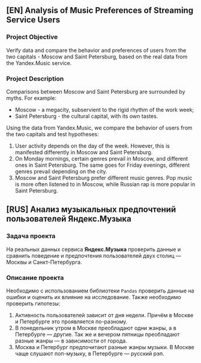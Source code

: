 ## [EN] Analysis of Music Preferences of Streaming Service Users

### Project Objective

Verify data and compare the behavior and preferences of users from the two capitals - Moscow and Saint Petersburg, based on the real data from the Yandex.Music service.

### Project Description

Comparisons between Moscow and Saint Petersburg are surrounded by myths. For example:

- Moscow - a megacity, subservient to the rigid rhythm of the work week;
- Saint Petersburg - the cultural capital, with its own tastes.
  
Using the data from Yandex.Music, we compare the behavior of users from the two capitals and test hypotheses:
1. User activity depends on the day of the week. However, this is manifested differently in Moscow and Saint Petersburg.
2. On Monday mornings, certain genres prevail in Moscow, and different ones in Saint Petersburg. The same goes for Friday evenings, different genres prevail depending on the city.
3. Moscow and Saint Petersburg prefer different music genres. Pop music is more often listened to in Moscow, while Russian rap is more popular in Saint Petersburg.

## [RUS] Анализ музыкальных предпочтений пользователей Яндекс.Музыка

### Задача проекта

На реальных данных сервиса **Яндекс.Музыка** проверить данные и сравнить поведение и предпочтения пользователей двух столиц — Москвы и Санкт-Петербурга.

### Описание проекта

Необходимо с использованием библиотеки `Pandas` проверить данные на ошибки и оценить их влияние на исследование. Также необходимо проверить гипотезы:
  1. Активность пользователей зависит от дня недели. Причём в Москве и Петербурге это проявляется по-разному.
  2. В понедельник утром в Москве преобладают одни жанры, а в Петербурге — другие. Так же и вечером пятницы преобладают разные жанры — в зависимости от города. 
  3. Москва и Петербург предпочитают разные жанры музыки. В Москве чаще слушают поп-музыку, в Петербурге — русский рэп.
